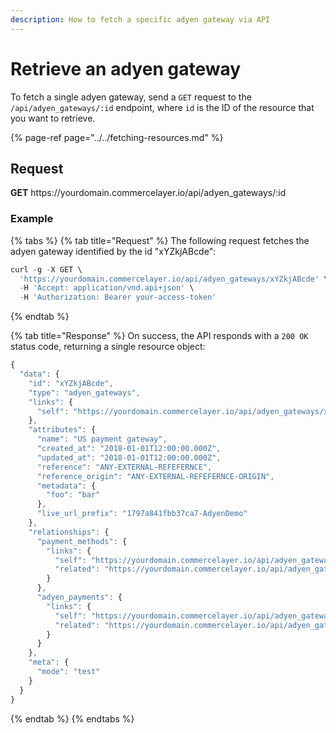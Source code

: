 ```yaml
---
description: How to fetch a specific adyen gateway via API
---
```


# Retrieve an adyen gateway

To fetch a single adyen gateway, send a `GET` request to the `/api/adyen_gateways/:id` endpoint, where `id` is the ID of the resource that you want to retrieve.

{% page-ref page="../../fetching-resources.md" %}

## Request

**GET** https://<i></i>yourdomain.commercelayer.io/api/adyen_gateways/:id

### **Example**

{% tabs %}
{% tab title="Request" %}
The following request fetches the adyen gateway identified by the id "xYZkjABcde":

```javascript
curl -g -X GET \
  'https://yourdomain.commercelayer.io/api/adyen_gateways/xYZkjABcde' \
  -H 'Accept: application/vnd.api+json' \
  -H 'Authorization: Bearer your-access-token'
```
{% endtab %}

{% tab title="Response" %}
On success, the API responds with a `200 OK` status code, returning a single resource object:

```javascript
{
  "data": {
    "id": "xYZkjABcde",
    "type": "adyen_gateways",
    "links": {
      "self": "https://yourdomain.commercelayer.io/api/adyen_gateways/xYZkjABcde"
    },
    "attributes": {
      "name": "US payment gateway",
      "created_at": "2018-01-01T12:00:00.000Z",
      "updated_at": "2018-01-01T12:00:00.000Z",
      "reference": "ANY-EXTERNAL-REFEFERNCE",
      "reference_origin": "ANY-EXTERNAL-REFEFERNCE-ORIGIN",
      "metadata": {
        "foo": "bar"
      },
      "live_url_prefix": "1797a841fbb37ca7-AdyenDemo"
    },
    "relationships": {
      "payment_methods": {
        "links": {
          "self": "https://yourdomain.commercelayer.io/api/adyen_gateways/xYZkjABcde/relationships/payment_methods",
          "related": "https://yourdomain.commercelayer.io/api/adyen_gateways/xYZkjABcde/payment_methods"
        }
      },
      "adyen_payments": {
        "links": {
          "self": "https://yourdomain.commercelayer.io/api/adyen_gateways/xYZkjABcde/relationships/adyen_payments",
          "related": "https://yourdomain.commercelayer.io/api/adyen_gateways/xYZkjABcde/adyen_payments"
        }
      }
    },
    "meta": {
      "mode": "test"
    }
  }
}
```
{% endtab %}
{% endtabs %}

